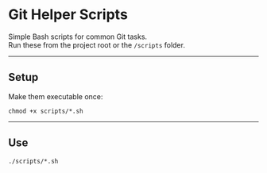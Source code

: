 # Git Helper Scripts

Simple Bash scripts for common Git tasks.  
Run these from the project root or the `/scripts` folder.

---

## Setup
Make them executable once:
```
chmod +x scripts/*.sh
```

---

## Use
```
./scripts/*.sh
```
